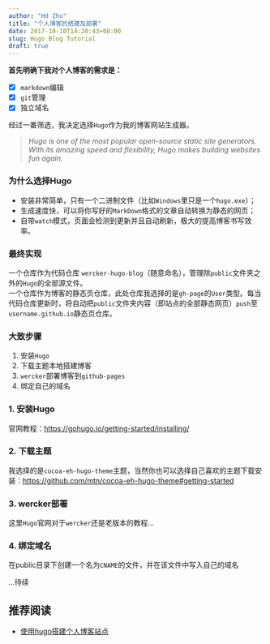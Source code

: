 ```yaml
---
author: "Hd Zhu"
title: "个人博客的搭建及部署"
date: 2017-10-10T14:20:43+08:00
slug: Hugo Blog Tutorial
draft: true
---
```

**首先明确下我对个人博客的需求是：**  

- [x] `markdown`编辑
- [x] `git`管理  
- [x] 独立域名

经过一番筛选，我决定选择`Hugo`作为我的博客网站生成器。
 
> *Hugo is one of the most popular open-source static site generators. With its amazing speed and flexibility, Hugo makes building websites fun again.*

### 为什么选择Hugo
- 安装非常简单，只有一个二进制文件（比如`Windows`里只是一个`hugo.exe`）；
- 生成速度快，可以将你写好的`MarkDown`格式的文章自动转换为静态的网页；
- 自带`watch`模式，页面会检测到更新并且自动刷新，极大的提高博客书写效率。

### 最终实现  

一个仓库作为代码仓库 `wercker-hugo-blog`（随意命名），管理除`public`文件夹之外的`Hugo`的全部源文件。  
一个仓库作为博客的静态页仓库，此处仓库我选择的是`gh-page`的`User`类型。每当代码仓库更新时，将自动把`public`文件夹内容（即站点的全部静态网页）`push`至`username.github.io`静态页仓库。

### 大致步骤
1. 安装`Hugo`  
2. 下载主题本地搭建博客  
3. `wercker`部署博客到`github-pages`  
4. 绑定自己的域名  

### 1. 安装Hugo
官网教程：https://gohugo.io/getting-started/installing/
### 2. 下载主题
我选择的是`cocoa-eh-hugo-theme`主题，当然你也可以选择自己喜欢的主题下载安装：https://github.com/mtn/cocoa-eh-hugo-theme#getting-started
### 3. wercker部署
这里`Hugo`官网对于`wercker`还是老版本的教程...
 
### 4. 绑定域名 
在public目录下创建一个名为`CNAME`的文件，并在该文件中写入自己的域名



...待续

## 推荐阅读
- [使用hugo搭建个人博客站点](https://blog.coderzh.com/2015/08/29/hugo/)
